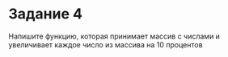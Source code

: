 # Задание 4
Напишите функцию, которая принимает
массив с числами и увеличивает каждое
число из массива на 10 процентов